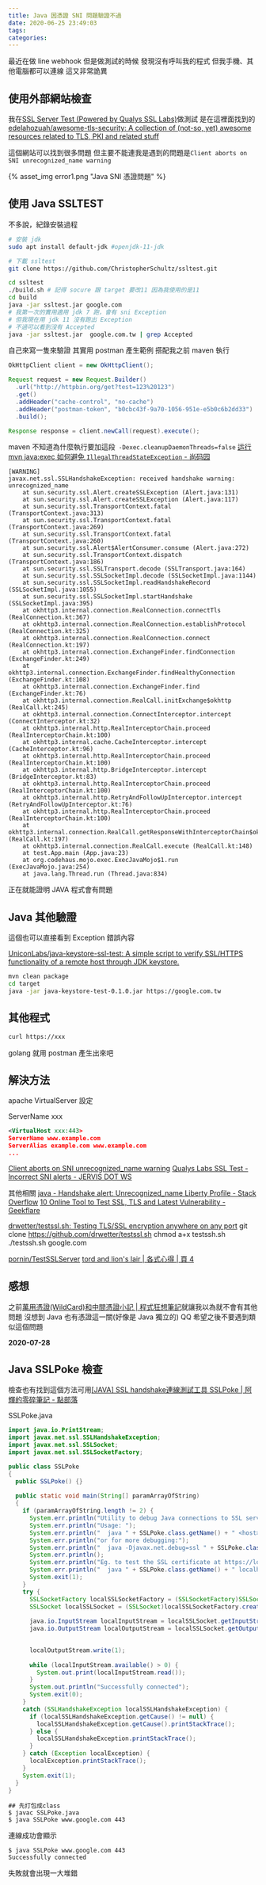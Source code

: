 ```yaml
---
title: Java 因憑證 SNI 問題驗證不過
date: 2020-06-25 23:49:03
tags:
categories:
---
```


最近在做 line webhook
但是做測試的時候
發現沒有呼叫我的程式
但我手機、其他電腦都可以連線
這又非常詭異

<!--more-->

## 使用外部網站檢查

我在[SSL Server Test (Powered by Qualys SSL Labs)](https://www.ssllabs.com/ssltest/)做測試
是在這裡面找到的[edelahozuah/awesome-tls-security: A collection of (not-so, yet) awesome resources related to TLS, PKI and related stuff](https://github.com/edelahozuah/awesome-tls-security)

這個網站可以找到很多問題
但主要不能連我是遇到的問題是`Client aborts on SNI unrecognized_name warning`

{% asset_img error1.png "Java SNI 憑證問題" %}



## 使用 Java SSLTEST

不多說，紀錄安裝過程

```bash
# 安裝 jdk
sudo apt install default-jdk #openjdk-11-jdk

# 下載 ssltest
git clone https://github.com/ChristopherSchultz/ssltest.git

cd ssltest
./build.sh # 記得 socure 跟 target 要改11 因為我使用的是11
cd build
java -jar ssltest.jar google.com
# 我第一次的實用適用 jdk 7 跑，會有 sni Exception
# 但我現在用 jdk 11 沒有跑出 Exception
# 不過可以看到沒有 Accepted
java -jar ssltest.jar  google.com.tw | grep Accepted


```

自己來寫一隻來驗證
其實用 postman 產生範例
搭配我之前 maven 執行
```java
OkHttpClient client = new OkHttpClient();

Request request = new Request.Builder()
  .url("http://httpbin.org/get?test=123%20123")
  .get()
  .addHeader("cache-control", "no-cache")
  .addHeader("postman-token", "b0cbc43f-9a70-1056-951e-e5b0c6b2dd33")
  .build();

Response response = client.newCall(request).execute();
```

maven 不知道為什麼執行要加這段` -Dexec.cleanupDaemonThreads=false`
[运行 mvn java:exec 如何避免 `IllegalThreadStateException` - 尚码园](https://www.shangmayuan.com/a/405034f1ec9c45fe8e1aa411.html)

```
[WARNING] 
javax.net.ssl.SSLHandshakeException: received handshake warning: unrecognized_name
    at sun.security.ssl.Alert.createSSLException (Alert.java:131)
    at sun.security.ssl.Alert.createSSLException (Alert.java:117)
    at sun.security.ssl.TransportContext.fatal (TransportContext.java:313)
    at sun.security.ssl.TransportContext.fatal (TransportContext.java:269)
    at sun.security.ssl.TransportContext.fatal (TransportContext.java:260)
    at sun.security.ssl.Alert$AlertConsumer.consume (Alert.java:272)
    at sun.security.ssl.TransportContext.dispatch (TransportContext.java:186)
    at sun.security.ssl.SSLTransport.decode (SSLTransport.java:164)
    at sun.security.ssl.SSLSocketImpl.decode (SSLSocketImpl.java:1144)
    at sun.security.ssl.SSLSocketImpl.readHandshakeRecord (SSLSocketImpl.java:1055)
    at sun.security.ssl.SSLSocketImpl.startHandshake (SSLSocketImpl.java:395)
    at okhttp3.internal.connection.RealConnection.connectTls (RealConnection.kt:367)
    at okhttp3.internal.connection.RealConnection.establishProtocol (RealConnection.kt:325)
    at okhttp3.internal.connection.RealConnection.connect (RealConnection.kt:197)
    at okhttp3.internal.connection.ExchangeFinder.findConnection (ExchangeFinder.kt:249)
    at okhttp3.internal.connection.ExchangeFinder.findHealthyConnection (ExchangeFinder.kt:108)
    at okhttp3.internal.connection.ExchangeFinder.find (ExchangeFinder.kt:76)
    at okhttp3.internal.connection.RealCall.initExchange$okhttp (RealCall.kt:245)
    at okhttp3.internal.connection.ConnectInterceptor.intercept (ConnectInterceptor.kt:32)
    at okhttp3.internal.http.RealInterceptorChain.proceed (RealInterceptorChain.kt:100)
    at okhttp3.internal.cache.CacheInterceptor.intercept (CacheInterceptor.kt:96)
    at okhttp3.internal.http.RealInterceptorChain.proceed (RealInterceptorChain.kt:100)
    at okhttp3.internal.http.BridgeInterceptor.intercept (BridgeInterceptor.kt:83)
    at okhttp3.internal.http.RealInterceptorChain.proceed (RealInterceptorChain.kt:100)
    at okhttp3.internal.http.RetryAndFollowUpInterceptor.intercept (RetryAndFollowUpInterceptor.kt:76)
    at okhttp3.internal.http.RealInterceptorChain.proceed (RealInterceptorChain.kt:100)
    at okhttp3.internal.connection.RealCall.getResponseWithInterceptorChain$okhttp (RealCall.kt:197)
    at okhttp3.internal.connection.RealCall.execute (RealCall.kt:148)
    at test.App.main (App.java:23)
    at org.codehaus.mojo.exec.ExecJavaMojo$1.run (ExecJavaMojo.java:254)
    at java.lang.Thread.run (Thread.java:834)
```

正在就能證明 JAVA 程式會有問題

## Java 其他驗證

這個也可以直接看到 Exception 錯誤內容

[UniconLabs/java-keystore-ssl-test: A simple script to verify SSL/HTTPS functionality of a remote host through JDK keystore.](https://github.com/UniconLabs/java-keystore-ssl-test)

```bash
mvn clean package
cd target
java -jar java-keystore-test-0.1.0.jar https://google.com.tw
```

## 其他程式

```bash
curl https://xxx
```

golang 就用 postman 產生出來吧

## 解決方法

apache  VirtualServer 設定

ServerName xxx

```xml
<VirtualHost xxx:443>
ServerName www.example.com
ServerAlias example.com www.example.com
...
```

[Client aborts on SNI unrecognized_name warning](https://qualys-secure.force.com/discussions/s/question/0D52L00004TnvXySAJ/client-aborts-on-sni-unrecognizedname-warning)
[Qualys Labs SSL Test - Incorrect SNI alerts - JERVIS DOT WS](https://jervis.ws/qualys-labs-ssl-test-incorrect-sni-alerts/)

其他相關
[java - Handshake alert: Unrecognized_name Liberty Profile - Stack Overflow](https://stackoverflow.com/questions/37206209/handshake-alert-unrecognized-name-liberty-profile)
[10 Online Tool to Test SSL, TLS and Latest Vulnerability - Geekflare](https://geekflare.com/ssl-test-certificate/)

[drwetter/testssl.sh: Testing TLS/SSL encryption anywhere on any port](https://github.com/drwetter/testssl.sh)
git clone https://github.com/drwetter/testssl.sh
chmod a+x testssh.sh
./testssh.sh google.com

[pornin/TestSSLServer](https://github.com/pornin/TestSSLServer)
[tord and lion's lair | 各式心得 | 頁 4](https://www.bear2little.net/wordpress/?paged=4)

## 感想

之前[萬用憑證(WildCard)和中間憑證小記 | 程式狂想筆記](https://malagege.github.io/blog/2018/10/10/%E8%90%AC%E7%94%A8%E6%86%91%E8%AD%89-WildCard-%E5%92%8C%E4%B8%AD%E9%96%93%E6%86%91%E8%AD%89%E5%B0%8F%E8%A8%98/)就讓我以為就不會有其他問題
沒想到 Java 也有憑證這一關(好像是 Java 獨立的)
QQ 希望之後不要遇到類似這個問題

**2020-07-28**
## Java SSLPoke 檢查

檢查也有找到這個方法可用[[JAVA] SSL handshake連線測試工具 SSLPoke | 阿輝的零碎筆記 - 點部落](https://dotblogs.com.tw/grayyin/2018/07/12/145718)

SSLPoke.java
```java
import java.io.PrintStream;
import javax.net.ssl.SSLHandshakeException;
import javax.net.ssl.SSLSocket;
import javax.net.ssl.SSLSocketFactory;

public class SSLPoke
{
  public SSLPoke() {}
  
  public static void main(String[] paramArrayOfString)
  {
    if (paramArrayOfString.length != 2) {
      System.err.println("Utility to debug Java connections to SSL servers");
      System.err.println("Usage: ");
      System.err.println("  java " + SSLPoke.class.getName() + " <host> <port>");
      System.err.println("or for more debugging:");
      System.err.println("  java -Djavax.net.debug=ssl " + SSLPoke.class.getName() + " <host> <port>");
      System.err.println();
      System.err.println("Eg. to test the SSL certificate at https://localhost, use");
      System.err.println("  java " + SSLPoke.class.getName() + " localhost 443");
      System.exit(1);
    }
    try {
      SSLSocketFactory localSSLSocketFactory = (SSLSocketFactory)SSLSocketFactory.getDefault();
      SSLSocket localSSLSocket = (SSLSocket)localSSLSocketFactory.createSocket(paramArrayOfString[0], Integer.parseInt(paramArrayOfString[1]));
      
      java.io.InputStream localInputStream = localSSLSocket.getInputStream();
      java.io.OutputStream localOutputStream = localSSLSocket.getOutputStream();
      

      localOutputStream.write(1);
      
      while (localInputStream.available() > 0) {
        System.out.print(localInputStream.read());
      }
      System.out.println("Successfully connected");
      System.exit(0);
    }
    catch (SSLHandshakeException localSSLHandshakeException) {
      if (localSSLHandshakeException.getCause() != null) {
        localSSLHandshakeException.getCause().printStackTrace();
      } else {
        localSSLHandshakeException.printStackTrace();
      }
    } catch (Exception localException) {
      localException.printStackTrace();
    }
    System.exit(1);
  }
}
```


```
## 先打包成class
$ javac SSLPoke.java
$ java SSLPoke www.google.com 443
```
連線成功會顯示
```
$ java SSLPoke www.google.com 443
Successfully connected
```
失敗就會出現一大堆錯
